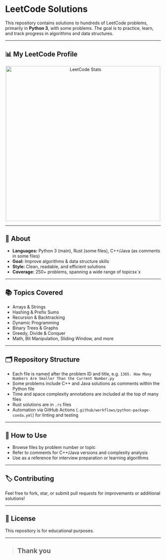 # LeetCode Solutions

This repository contains solutions to hundreds of LeetCode problems, primarily in **Python 3**, with some problems.  The goal is to practice, learn, and track progress in algorithms and data structures.

---

## 📊 My LeetCode Profile

<p align="center">
  <img src="https://leetcard.jacoblin.cool/anonized?theme=dark&bg_color=0D1117&font=Fira+Code&ext=contest&ext_color=1E90FF&ext_opacity=100&font_color=FFFFF0" height="500" alt="LeetCode Stats"/>
</p>

---

## 📝 About

- **Languages:** Python 3 (main), Rust (some files), C++/Java (as comments in some files)
- **Goal:** Improve algorithms & data structure skills
- **Style:** Clean, readable, and efficient solutions
- **Coverage:** 250+ problems, spanning a wide range of topicsx`x 

---

## 📚 Topics Covered

- Arrays & Strings
- Hashing & Prefix Sums
- Recursion & Backtracking
- Dynamic Programming
- Binary Trees & Graphs
- Greedy, Divide & Conquer
- Math, Bit Manipulation, Sliding Window, and more

---

## 🗂 Repository Structure

- Each file is named after the problem ID and title, e.g. `1365. How Many Numbers Are Smaller Than the Current Number.py`
- Some problems include C++ and Java solutions as comments within the Python file
- Time and space complexity annotations are included at the top of many files
- Rust solutions are in `.rs` files
- Automation via GitHub Actions (`.github/workflows/python-package-conda.yml`) for linting and testing

---

## 🚀 How to Use

- Browse files by problem number or topic
- Refer to comments for C++/Java versions and complexity analysis
- Use as a reference for interview preparation or learning algorithms

---

## 🏷️ Contributing

Feel free to fork, star, or submit pull requests for improvements or additional solutions!

---

## 📄 License

This repository is for educational purposes.

---

> ## Thank you
